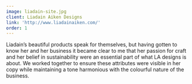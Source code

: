 ```yaml
---
image: liadain-site.jpg
client: Liadain Aiken Designs
link: 'http://www.liadainaiken.com/'
order: 1
---
```

Liadain’s beautiful products speak for themselves, but having gotten to know her and her business it became clear to me that her passion for craft and her belief in sustainability were an essential part of what LA designs is about. We worked together to ensure these attributes were visible in her copy while maintaining a tone harmonious with the colourful nature of the business.
